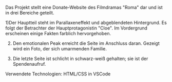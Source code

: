 Das Projekt stellt eine Donate-Website des Filmdramas "Roma" dar und ist in drei Bereiche geteilt.

1)Der Hauptteil steht im Parallaxeneffekt und abgeblendeten Hintergrund. Es folgt der Betrachter der Hauptprotagonistin "Cloe".
Im Vordergrund erscheinen einige Fakten farblich hervorgehoben. 

2) Den emotionalen Peak erreicht die Seite im Anschluss daran. Gezeigt wird ein Foto, der sich umarmenden Familie. 

3) Die letzte Seite ist schlicht in schwarz-weiß gehalten; sie ist der Spendenaufruf.

Verwendete Technologien:
HTML/CSS in VSCode
